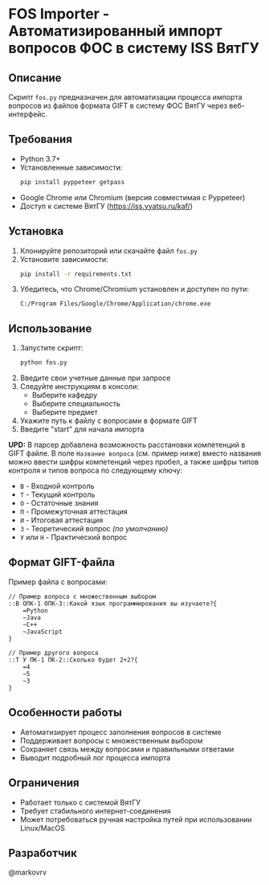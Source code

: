 # FOS Importer - Автоматизированный импорт вопросов ФОС в систему ISS ВятГУ

## Описание

Скрипт `fos.py` предназначен для автоматизации процесса импорта вопросов из файлов формата GIFT в систему ФОС ВятГУ через веб-интерфейс.

## Требования

- Python 3.7+
- Установленные зависимости:
  ```bash
  pip install pyppeteer getpass
  ```
- Google Chrome или Chromium (версия совместимая с Pyppeteer)
- Доступ к системе ВятГУ (https://iss.vyatsu.ru/kaf/)

## Установка

1. Клонируйте репозиторий или скачайте файл `fos.py`
2. Установите зависимости:
   ```bash
   pip install -r requirements.txt
   ```
3. Убедитесь, что Chrome/Chromium установлен и доступен по пути:
   ```
   C:/Program Files/Google/Chrome/Application/chrome.exe
   ```

## Использование

1. Запустите скрипт:
   ```bash
   python fos.py
   ```
2. Введите свои учетные данные при запросе
3. Следуйте инструкциям в консоли:
   - Выберите кафедру
   - Выберите специальность
   - Выберите предмет
4. Укажите путь к файлу с вопросами в формате GIFT
5. Введите "start" для начала импорта

**UPD:** В парсер добавлена возможность расстановки компетенций в GIFT файле. В поле `Название вопроса` (см. пример ниже) вместо названия можно ввести шифры компетенций через пробел, а также шифры типов контроля и типов вопроса по следующему ключу:
 - `В` - Входной контроль
 - `Т` - Текущий контроль
 - `О` - Остаточные знания
 - `П` - Промежуточная аттестация
 - `И` - Итоговая аттестация
 - `З` - Теоретический вопрос *(по умолчанию)*
 - `У` или `Н` - Практический вопрос

## Формат GIFT-файла

Пример файла с вопросами:
```gift
// Пример вопроса с множественным выбором
::В ОПК-1 ОПК-3::Какой язык программирования вы изучаете?{
    =Python
    ~Java
    ~C++
    ~JavaScript
}

// Пример другого вопроса
::Т У ПК-1 ПК-2::Сколько будет 2+2?{
    =4
    ~5
    ~3
}
```

## Особенности работы

- Автоматизирует процесс заполнения вопросов в системе
- Поддерживает вопросы с множественным выбором
- Сохраняет связь между вопросами и правильными ответами
- Выводит подробный лог процесса импорта

## Ограничения

- Работает только с системой ВятГУ
- Требует стабильного интернет-соединения
- Может потребоваться ручная настройка путей при использовании Linux/MacOS

## Разработчик

@markovrv